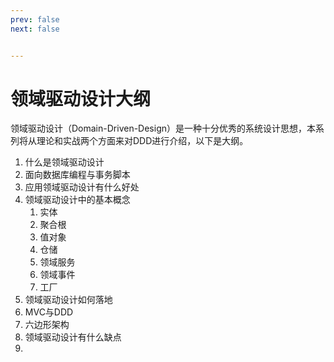```yaml
---
prev: false
next: false


---
```


# 领域驱动设计大纲

领域驱动设计（Domain-Driven-Design）是一种十分优秀的系统设计思想，本系列将从理论和实战两个方面来对DDD进行介绍，以下是大纲。

1. 什么是领域驱动设计
2. 面向数据库编程与事务脚本
3. 应用领域驱动设计有什么好处
4. 领域驱动设计中的基本概念
   1. 实体
   2. 聚合根
   3. 值对象
   4. 仓储
   5. 领域服务
   6. 领域事件
   7. 工厂
5. 领域驱动设计如何落地
6. MVC与DDD
7. 六边形架构
8. 领域驱动设计有什么缺点
9. 


